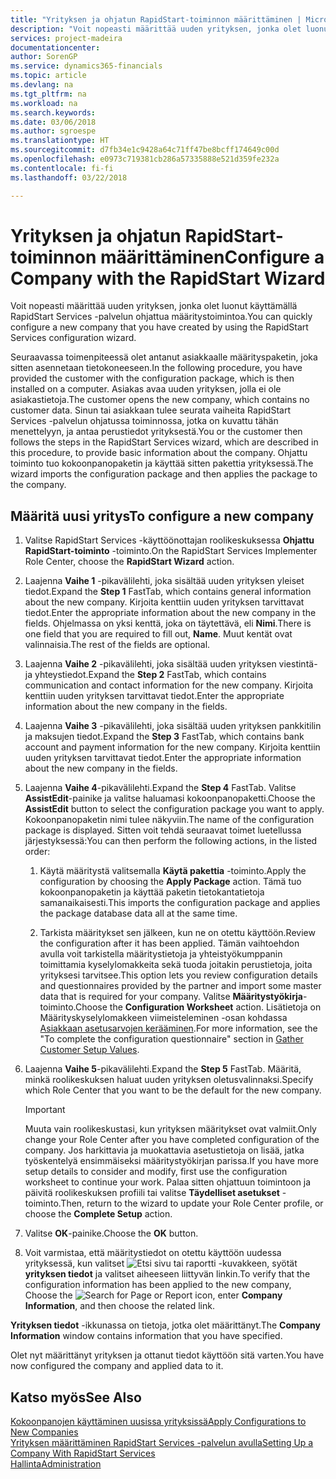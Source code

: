 ```yaml
---
title: "Yrityksen ja ohjatun RapidStart-toiminnon määrittäminen | Microsoft Docs"
description: "Voit nopeasti määrittää uuden yrityksen, jonka olet luonut käyttämällä RapidStart Services -palvelun ohjattua määritystoimintoa."
services: project-madeira
documentationcenter: 
author: SorenGP
ms.service: dynamics365-financials
ms.topic: article
ms.devlang: na
ms.tgt_pltfrm: na
ms.workload: na
ms.search.keywords: 
ms.date: 03/06/2018
ms.author: sgroespe
ms.translationtype: HT
ms.sourcegitcommit: d7fb34e1c9428a64c71ff47be8bcff174649c00d
ms.openlocfilehash: e0973c719381cb286a57335888e521d359fe232a
ms.contentlocale: fi-fi
ms.lasthandoff: 03/22/2018

---
```

# <a name="configure-a-company-with-the-rapidstart-wizard"></a><span data-ttu-id="6a2e2-103">Yrityksen ja ohjatun RapidStart-toiminnon määrittäminen</span><span class="sxs-lookup"><span data-stu-id="6a2e2-103">Configure a Company with the RapidStart Wizard</span></span>
<span data-ttu-id="6a2e2-104">Voit nopeasti määrittää uuden yrityksen, jonka olet luonut käyttämällä RapidStart Services -palvelun ohjattua määritystoimintoa.</span><span class="sxs-lookup"><span data-stu-id="6a2e2-104">You can quickly configure a new company that you have created by using the RapidStart Services configuration wizard.</span></span>

<span data-ttu-id="6a2e2-105">Seuraavassa toimenpiteessä olet antanut asiakkaalle määrityspaketin, joka sitten asennetaan tietokoneeseen.</span><span class="sxs-lookup"><span data-stu-id="6a2e2-105">In the following procedure, you have provided the customer with the configuration package, which is then installed on a computer.</span></span> <span data-ttu-id="6a2e2-106">Asiakas avaa uuden yrityksen, jolla ei ole asiakastietoja.</span><span class="sxs-lookup"><span data-stu-id="6a2e2-106">The customer opens the new company, which contains no customer data.</span></span> <span data-ttu-id="6a2e2-107">Sinun tai asiakkaan tulee seurata vaiheita RapidStart Services -palvelun ohjatussa toiminnossa, jotka on kuvattu tähän menettelyyn, ja antaa perustiedot yrityksestä.</span><span class="sxs-lookup"><span data-stu-id="6a2e2-107">You or the customer then follows the steps in the RapidStart Services wizard, which are described in this procedure, to provide basic information about the company.</span></span> <span data-ttu-id="6a2e2-108">Ohjattu toiminto tuo kokoonpanopaketin ja käyttää sitten pakettia yrityksessä.</span><span class="sxs-lookup"><span data-stu-id="6a2e2-108">The wizard imports the configuration package and then applies the package to the company.</span></span>  

## <a name="to-configure-a-new-company"></a><span data-ttu-id="6a2e2-109">Määritä uusi yritys</span><span class="sxs-lookup"><span data-stu-id="6a2e2-109">To configure a new company</span></span>  
1. <span data-ttu-id="6a2e2-110">Valitse RapidStart Services -käyttöönottajan roolikeskuksessa **Ohjattu RapidStart-toiminto** -toiminto.</span><span class="sxs-lookup"><span data-stu-id="6a2e2-110">On the RapidStart Services Implementer Role Center, choose the **RapidStart Wizard** action.</span></span>  
2. <span data-ttu-id="6a2e2-111">Laajenna **Vaihe 1** -pikavälilehti, joka sisältää uuden yrityksen yleiset tiedot.</span><span class="sxs-lookup"><span data-stu-id="6a2e2-111">Expand the **Step 1** FastTab, which contains general information about the new company.</span></span> <span data-ttu-id="6a2e2-112">Kirjoita kenttiin uuden yrityksen tarvittavat tiedot.</span><span class="sxs-lookup"><span data-stu-id="6a2e2-112">Enter the appropriate information about the new company in the fields.</span></span> <span data-ttu-id="6a2e2-113">Ohjelmassa on yksi kenttä, joka on täytettävä, eli **Nimi**.</span><span class="sxs-lookup"><span data-stu-id="6a2e2-113">There is one field that you are required to fill out, **Name**.</span></span> <span data-ttu-id="6a2e2-114">Muut kentät ovat valinnaisia.</span><span class="sxs-lookup"><span data-stu-id="6a2e2-114">The rest of the fields are optional.</span></span>  
3. <span data-ttu-id="6a2e2-115">Laajenna **Vaihe 2** -pikavälilehti, joka sisältää uuden yrityksen viestintä- ja yhteystiedot.</span><span class="sxs-lookup"><span data-stu-id="6a2e2-115">Expand the **Step 2** FastTab, which contains communication and contact information for the new company.</span></span> <span data-ttu-id="6a2e2-116">Kirjoita kenttiin uuden yrityksen tarvittavat tiedot.</span><span class="sxs-lookup"><span data-stu-id="6a2e2-116">Enter the appropriate information about the new company in the fields.</span></span>
4. <span data-ttu-id="6a2e2-117">Laajenna **Vaihe 3** -pikavälilehti, joka sisältää uuden yrityksen pankkitilin ja maksujen tiedot.</span><span class="sxs-lookup"><span data-stu-id="6a2e2-117">Expand the **Step 3** FastTab, which contains bank account and payment information for the new company.</span></span> <span data-ttu-id="6a2e2-118">Kirjoita kenttiin uuden yrityksen tarvittavat tiedot.</span><span class="sxs-lookup"><span data-stu-id="6a2e2-118">Enter the appropriate information about the new company in the fields.</span></span>  
5. <span data-ttu-id="6a2e2-119">Laajenna **Vaihe 4**-pikavälilehti.</span><span class="sxs-lookup"><span data-stu-id="6a2e2-119">Expand the **Step 4** FastTab.</span></span> <span data-ttu-id="6a2e2-120">Valitse **AssistEdit**-painike ja valitse haluamasi kokoonpanopaketti.</span><span class="sxs-lookup"><span data-stu-id="6a2e2-120">Choose the **AssistEdit** button to select the configuration package you want to apply.</span></span> <span data-ttu-id="6a2e2-121">Kokoonpanopaketin nimi tulee näkyviin.</span><span class="sxs-lookup"><span data-stu-id="6a2e2-121">The name of the configuration package is displayed.</span></span> <span data-ttu-id="6a2e2-122">Sitten voit tehdä seuraavat toimet luetellussa järjestyksessä:</span><span class="sxs-lookup"><span data-stu-id="6a2e2-122">You can then perform the following actions, in the listed order:</span></span>  

    1. <span data-ttu-id="6a2e2-123">Käytä määritystä valitsemalla **Käytä pakettia** -toiminto.</span><span class="sxs-lookup"><span data-stu-id="6a2e2-123">Apply the configuration by choosing the **Apply Package** action.</span></span> <span data-ttu-id="6a2e2-124">Tämä tuo kokoonpanopaketin ja käyttää paketin tietokantatietoja samanaikaisesti.</span><span class="sxs-lookup"><span data-stu-id="6a2e2-124">This imports the configuration package and applies the package database data all at the same time.</span></span>  

    2. <span data-ttu-id="6a2e2-125">Tarkista määritykset sen jälkeen, kun ne on otettu käyttöön.</span><span class="sxs-lookup"><span data-stu-id="6a2e2-125">Review the configuration after it has been applied.</span></span> <span data-ttu-id="6a2e2-126">Tämän vaihtoehdon avulla voit tarkistella määritystietoja ja yhteistyökumppanin toimittamia kyselylomakkeita sekä tuoda joitakin perustietoja, joita yrityksesi tarvitsee.</span><span class="sxs-lookup"><span data-stu-id="6a2e2-126">This option lets you review configuration details and questionnaires provided by the partner and import some master data that is required for your company.</span></span> <span data-ttu-id="6a2e2-127">Valitse **Määritystyökirja**-toiminto.</span><span class="sxs-lookup"><span data-stu-id="6a2e2-127">Choose the **Configuration Worksheet** action.</span></span> <span data-ttu-id="6a2e2-128">Lisätietoja on Määrityskyselylomakkeen viimeisteleminen -osan kohdassa [Asiakkaan asetusarvojen kerääminen](admin-gather-customer-setup-values.md).</span><span class="sxs-lookup"><span data-stu-id="6a2e2-128">For more information, see the "To complete the configuration questionnaire" section in [Gather Customer Setup Values](admin-gather-customer-setup-values.md).</span></span>  

6. <span data-ttu-id="6a2e2-129">Laajenna **Vaihe 5**-pikavälilehti.</span><span class="sxs-lookup"><span data-stu-id="6a2e2-129">Expand the **Step 5** FastTab.</span></span> <span data-ttu-id="6a2e2-130">Määritä, minkä roolikeskuksen haluat uuden yrityksen oletusvalinnaksi.</span><span class="sxs-lookup"><span data-stu-id="6a2e2-130">Specify which Role Center that you want to be the default for the new company.</span></span>  

    > [!IMPORTANT]  
    >  <span data-ttu-id="6a2e2-131">Muuta vain roolikeskustasi, kun yrityksen määritykset ovat valmiit.</span><span class="sxs-lookup"><span data-stu-id="6a2e2-131">Only change your Role Center after you have completed configuration of the company.</span></span> <span data-ttu-id="6a2e2-132">Jos harkittavia ja muokattavia asetustietoja on lisää, jatka työskentelyä ensimmäiseksi määritystyökirjan parissa.</span><span class="sxs-lookup"><span data-stu-id="6a2e2-132">If you have more setup details to consider and modify, first use the configuration worksheet to continue your work.</span></span> <span data-ttu-id="6a2e2-133">Palaa sitten ohjattuun toimintoon ja päivitä roolikeskuksen profiili tai valitse **Täydelliset asetukset** -toiminto.</span><span class="sxs-lookup"><span data-stu-id="6a2e2-133">Then, return to the wizard to update your Role Center profile, or choose the **Complete Setup** action.</span></span>

7. <span data-ttu-id="6a2e2-134">Valitse **OK**-painike.</span><span class="sxs-lookup"><span data-stu-id="6a2e2-134">Choose the **OK** button.</span></span>  
8. <span data-ttu-id="6a2e2-135">Voit varmistaa, että määritystiedot on otettu käyttöön uudessa yrityksessä, kun valitset ![Etsi sivu tai raportti](media/ui-search/search_small.png "Etsi sivu tai raportti -kuvake") -kuvakkeen, syötät **yrityksen tiedot** ja valitset aiheeseen liittyvän linkin.</span><span class="sxs-lookup"><span data-stu-id="6a2e2-135">To verify that the configuration information has been applied to the new company, Choose the ![Search for Page or Report](media/ui-search/search_small.png "Search for Page or Report icon") icon, enter **Company Information**, and then choose the related link.</span></span>

<span data-ttu-id="6a2e2-136">**Yrityksen tiedot** -ikkunassa on tietoja, jotka olet määrittänyt.</span><span class="sxs-lookup"><span data-stu-id="6a2e2-136">The **Company Information** window contains information that you have specified.</span></span>   

<span data-ttu-id="6a2e2-137">Olet nyt määrittänyt yrityksen ja ottanut tiedot käyttöön sitä varten.</span><span class="sxs-lookup"><span data-stu-id="6a2e2-137">You have now configured the company and applied data to it.</span></span>  

## <a name="see-also"></a><span data-ttu-id="6a2e2-138">Katso myös</span><span class="sxs-lookup"><span data-stu-id="6a2e2-138">See Also</span></span>  
[<span data-ttu-id="6a2e2-139">Kokoonpanojen käyttäminen uusissa yrityksissä</span><span class="sxs-lookup"><span data-stu-id="6a2e2-139">Apply Configurations to New Companies</span></span>](admin-apply-configuration-to-new-companies.md)  
[<span data-ttu-id="6a2e2-140">Yrityksen määrittäminen RapidStart Services -palvelun avulla</span><span class="sxs-lookup"><span data-stu-id="6a2e2-140">Setting Up a Company With RapidStart Services</span></span>](admin-set-up-a-company-with-rapidstart.md)  
[<span data-ttu-id="6a2e2-141">Hallinta</span><span class="sxs-lookup"><span data-stu-id="6a2e2-141">Administration</span></span>](admin-setup-and-administration.md)

